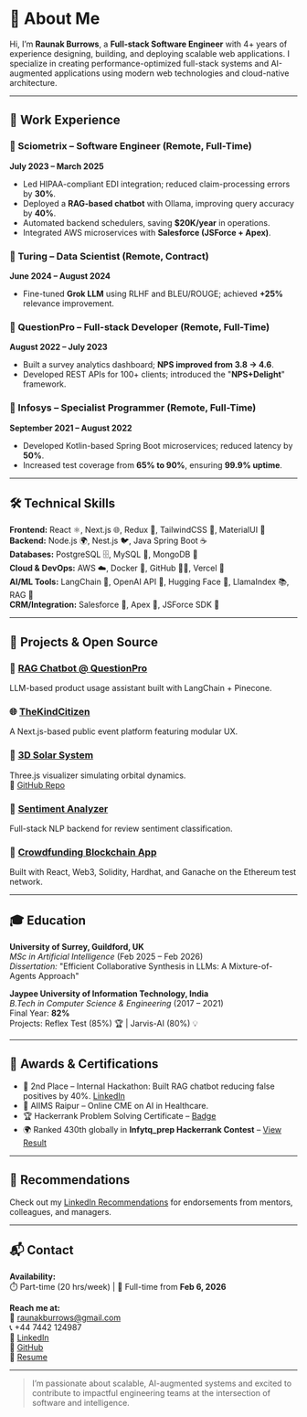 # 👋 About Me

Hi, I’m **Raunak Burrows**, a **Full-stack Software Engineer** with 4+ years of experience designing, building, and deploying scalable web applications. I specialize in creating performance-optimized full-stack systems and AI-augmented applications using modern web technologies and cloud-native architecture.

---

## 💼 Work Experience

### 🔹 Sciometrix – Software Engineer (Remote, Full-Time)  
**July 2023 – March 2025**  
- Led HIPAA-compliant EDI integration; reduced claim-processing errors by **30%**.  
- Deployed a **RAG-based chatbot** with Ollama, improving query accuracy by **40%**.  
- Automated backend schedulers, saving **$20K/year** in operations.  
- Integrated AWS microservices with **Salesforce (JSForce + Apex)**.

### 🔹 Turing – Data Scientist (Remote, Contract)  
**June 2024 – August 2024**  
- Fine-tuned **Grok LLM** using RLHF and BLEU/ROUGE; achieved **+25%** relevance improvement.

### 🔹 QuestionPro – Full-stack Developer (Remote, Full-Time)  
**August 2022 – July 2023**  
- Built a survey analytics dashboard; **NPS improved from 3.8 → 4.6**.  
- Developed REST APIs for 100+ clients; introduced the "**NPS+Delight**" framework.

### 🔹 Infosys – Specialist Programmer (Remote, Full-Time)  
**September 2021 – August 2022**  
- Developed Kotlin-based Spring Boot microservices; reduced latency by **50%**.  
- Increased test coverage from **65% to 90%**, ensuring **99.9% uptime**.

---

## 🛠️ Technical Skills

**Frontend:** React ⚛️, Next.js 🌐, Redux 🔄, TailwindCSS 🎨, MaterialUI 📱  
**Backend:** Node.js 🌍, Nest.js 🐦, Java Spring Boot ☕  
**Databases:** PostgreSQL 🗄️, MySQL 💾, MongoDB 🍃  
**Cloud & DevOps:** AWS ☁️, Docker 🐳, GitHub 🧑‍💻, Vercel 🚀  
**AI/ML Tools:** LangChain 🔗, OpenAI API 🤖, Hugging Face 🧠, LlamaIndex 📚, RAG 💬  
**CRM/Integration:** Salesforce 🏢, Apex 📐, JSForce SDK 🧩

---

## 🌟 Projects & Open Source

### 🧠 [RAG Chatbot @ QuestionPro](https://www.linkedin.com/feed/update/urn:li:activity:7155134433342992384/)
LLM-based product usage assistant built with LangChain + Pinecone.

### 🌐 [TheKindCitizen](https://thekindcitizen.vercel.app/)
A Next.js-based public event platform featuring modular UX.

### 🌌 [3D Solar System](https://3d-orbital-visualizer.vercel.app/)
Three.js visualizer simulating orbital dynamics.  
🔗 [GitHub Repo](https://github.com/burrows99/orbital-simulation)

### 💬 [Sentiment Analyzer](https://github.com/burrows99/sentiment-analyzer)
Full-stack NLP backend for review sentiment classification.

### 🧾 [Crowdfunding Blockchain App](https://github.com/burrows99/crowdfund-blockchain)
Built with React, Web3, Solidity, Hardhat, and Ganache on the Ethereum test network.

---

## 🎓 Education

**University of Surrey, Guildford, UK**  
*MSc in Artificial Intelligence* (Feb 2025 – Feb 2026)  
_Dissertation:_ "Efficient Collaborative Synthesis in LLMs: A Mixture-of-Agents Approach"

**Jaypee University of Information Technology, India**  
*B.Tech in Computer Science & Engineering* (2017 – 2021)  
Final Year: **82%**  
Projects: Reflex Test (85%) 🏆 | Jarvis-AI (80%) 💡

---

## 🏅 Awards & Certifications

- 🥈 2nd Place – Internal Hackathon: Built RAG chatbot reducing false positives by 40%. [LinkedIn](https://www.linkedin.com/feed/update/urn:li:activity:7155134433342992384/)  
- 🌟 AIIMS Raipur – Online CME on AI in Healthcare.  
- 🏆 Hackerrank Problem Solving Certificate – [Badge](https://www.hackerrank.com/certificates/sample)  
- 🌍 Ranked 430th globally in **Infytq_prep Hackerrank Contest** – [View Result](https://www.hackerrank.com/contests/sample)

---

## 🤝 Recommendations

Check out my [LinkedIn Recommendations](https://www.linkedin.com/in/raunak-burrows/details/recommendations/) for endorsements from mentors, colleagues, and managers.

---

## 📬 Contact

**Availability:**  
⏱️ Part-time (20 hrs/week) | 🎯 Full-time from **Feb 6, 2026**

**Reach me at:**  
📧 raunakburrows@gmail.com  
📞 +44 7442 124987  
🔗 [LinkedIn](https://www.linkedin.com/in/raunak-burrows)  
📂 [GitHub](https://github.com/burrows99)  
📄 [Resume](https://drive.google.com/file/d/1d3Lvqi06lox9pfoLYNLbKfBVcWfbBcBf/view)

---

> I’m passionate about scalable, AI-augmented systems and excited to contribute to impactful engineering teams at the intersection of software and intelligence.

